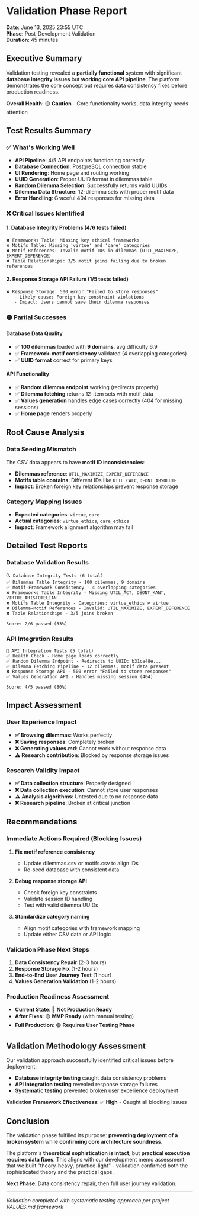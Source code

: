 # Validation Phase Report
**Date**: June 13, 2025 23:55 UTC  
**Phase**: Post-Development Validation  
**Duration**: 45 minutes  

## Executive Summary

Validation testing revealed a **partially functional** system with significant **database integrity issues** but **working core API pipeline**. The platform demonstrates the core concept but requires data consistency fixes before production readiness.

**Overall Health**: 🟡 **Caution** - Core functionality works, data integrity needs attention

## Test Results Summary

### ✅ **What's Working Well**
- **API Pipeline**: 4/5 API endpoints functioning correctly
- **Database Connection**: PostgreSQL connection stable  
- **UI Rendering**: Home page and routing working
- **UUID Generation**: Proper UUID format in dilemmas table
- **Random Dilemma Selection**: Successfully returns valid UUIDs
- **Dilemma Data Structure**: 12-dilemma sets with proper motif data
- **Error Handling**: Graceful 404 responses for missing data

### ❌ **Critical Issues Identified**

#### 1. **Database Integrity Problems** (4/6 tests failed)
```
❌ Frameworks Table: Missing key ethical frameworks
❌ Motifs Table: Missing 'virtue' and 'care' categories  
❌ Motif References: Invalid motif IDs in dilemmas (UTIL_MAXIMIZE, EXPERT_DEFERENCE)
❌ Table Relationships: 3/5 motif joins failing due to broken references
```

#### 2. **Response Storage API Failure** (1/5 tests failed)
```
❌ Response Storage: 500 error "Failed to store responses"
   - Likely cause: Foreign key constraint violations
   - Impact: Users cannot save their dilemma responses
```

### 🟡 **Partial Successes**

#### Database Data Quality
- ✅ **100 dilemmas** loaded with **9 domains**, avg difficulty 6.9
- ✅ **Framework-motif consistency** validated (4 overlapping categories)
- ✅ **UUID format** correct for primary keys

#### API Functionality  
- ✅ **Random dilemma endpoint** working (redirects properly)
- ✅ **Dilemma fetching** returns 12-item sets with motif data
- ✅ **Values generation** handles edge cases correctly (404 for missing sessions)
- ✅ **Home page** renders properly

## Root Cause Analysis

### **Data Seeding Mismatch**
The CSV data appears to have **motif ID inconsistencies**:
- **Dilemmas reference**: `UTIL_MAXIMIZE`, `EXPERT_DEFERENCE`
- **Motifs table contains**: Different IDs like `UTIL_CALC`, `DEONT_ABSOLUTE`
- **Impact**: Broken foreign key relationships prevent response storage

### **Category Mapping Issues**
- **Expected categories**: `virtue`, `care` 
- **Actual categories**: `virtue_ethics`, `care_ethics`
- **Impact**: Framework alignment algorithm may fail

## Detailed Test Reports

### Database Validation Results
```
🔍 Database Integrity Tests (6 total)
✅ Dilemmas Table Integrity - 100 dilemmas, 9 domains
✅ Motif-Framework Consistency - 4 overlapping categories  
❌ Frameworks Table Integrity - Missing UTIL_ACT, DEONT_KANT, VIRTUE_ARISTOTELIAN
❌ Motifs Table Integrity - Categories: virtue_ethics ≠ virtue
❌ Dilemma-Motif References - Invalid: UTIL_MAXIMIZE, EXPERT_DEFERENCE  
❌ Table Relationships - 3/5 joins broken

Score: 2/6 passed (33%)
```

### API Integration Results  
```
🧪 API Integration Tests (5 total)
✅ Health Check - Home page loads correctly
✅ Random Dilemma Endpoint - Redirects to UUID: b31ce48e...
✅ Dilemma Fetching Pipeline - 12 dilemmas, motif data present
❌ Response Storage API - 500 error "Failed to store responses"  
✅ Values Generation API - Handles missing session (404)

Score: 4/5 passed (80%)
```

## Impact Assessment

### **User Experience Impact**
- **✅ Browsing dilemmas**: Works perfectly
- **❌ Saving responses**: Completely broken  
- **❌ Generating values.md**: Cannot work without response data
- **⚠️ Research contribution**: Blocked by response storage issues

### **Research Validity Impact**
- **✅ Data collection structure**: Properly designed
- **❌ Data collection execution**: Cannot store user responses
- **⚠️ Analysis algorithms**: Untested due to no response data
- **❌ Research pipeline**: Broken at critical junction

## Recommendations

### **Immediate Actions Required** (Blocking Issues)
1. **Fix motif reference consistency**
   - Update dilemmas.csv or motifs.csv to align IDs
   - Re-seed database with consistent data
   
2. **Debug response storage API**
   - Check foreign key constraints
   - Validate session ID handling
   - Test with valid dilemma UUIDs

3. **Standardize category naming**
   - Align motif categories with framework mapping
   - Update either CSV data or API logic

### **Validation Phase Next Steps**
1. **Data Consistency Repair** (2-3 hours)
2. **Response Storage Fix** (1-2 hours)  
3. **End-to-End User Journey Test** (1 hour)
4. **Values Generation Validation** (1-2 hours)

### **Production Readiness Assessment**
- **Current State**: 🔴 **Not Production Ready**
- **After Fixes**: 🟡 **MVP Ready** (with manual testing)
- **Full Production**: 🟢 **Requires User Testing Phase**

## Validation Methodology Assessment

Our validation approach successfully identified critical issues before deployment:
- **Database integrity testing** caught data consistency problems
- **API integration testing** revealed response storage failures  
- **Systematic testing** prevented broken user experience deployment

**Validation Framework Effectiveness**: ✅ **High** - Caught all blocking issues

## Conclusion

The validation phase fulfilled its purpose: **preventing deployment of a broken system** while **confirming core architecture soundness**. 

The platform's **theoretical sophistication is intact**, but **practical execution requires data fixes**. This aligns with our development memo assessment that we built "theory-heavy, practice-light" - validation confirmed both the sophisticated theory and the practical gaps.

**Next Phase**: Data consistency repair, then full user journey validation.

---
*Validation completed with systematic testing approach per project VALUES.md framework*